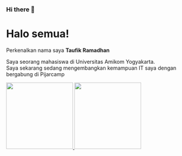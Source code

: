 ### Hi there 👋

<!--
**taufikrmdhan/taufikrmdhan** is a ✨ _special_ ✨ repository because its `README.md` (this file) appears on your GitHub profile.

Here are some ideas to get you started:

- 🔭 I’m currently working on ...
- 🌱 I’m currently learning ...
- 👯 I’m looking to collaborate on ...
- 🤔 I’m looking for help with ...
- 💬 Ask me about ...
- 📫 How to reach me: ...
- 😄 Pronouns: ...
- ⚡ Fun fact: ...
-->
 # Halo semua! 

Perkenalkan nama saya **Taufik Ramadhan**

Saya seorang mahasiswa di Universitas Amikom Yogyakarta.\
Saya sekarang sedang mengembangkan kemampuan IT saya dengan bergabung di Pijarcamp

<p align="left">
<a href="https://github.com/taufikrmdhan">
  <img height="180em" src="https://github-readme-stats-eight-theta.vercel.app/api?username=taufikrmdhan&show_icons=true&theme=algolia&include_all_commits=true&count_private=true"/>
  <img height="180em" src="https://github-readme-stats-eight-theta.vercel.app/api/top-langs/?username=taufikrmdhan&layout=compact&langs_count=8&theme=algolia"/>
</a>
</p>
